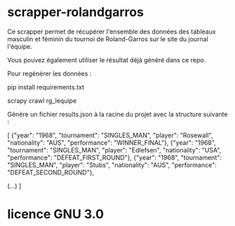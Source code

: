 # scrapper-rolandgarros

Ce scrapper permet de récupérer l'ensemble des données des tableaux masculin et féminin du tournoi de Roland-Garros sur le site du journal l'équipe.

Vous pouvez également utiliser le résultat déjà généré dans ce repo.

Pour regénérer les données :


pip install requirements.txt


scrapy crawl rg_lequipe


Génère un fichier results.json à la racine du projet avec la structure suivante : 



[
{"year": "1968", "tournament": "SINGLES_MAN", "player": "Rosewall", "nationality": "AUS", "performance": "WINNER_FINAL"},
{"year": "1968", "tournament": "SINGLES_MAN", "player": "Edlefsen", "nationality": "USA", "performance": "DEFEAT_FIRST_ROUND"},
{"year": "1968", "tournament": "SINGLES_MAN", "player": "Stubs", "nationality": "AUS", "performance": "DEFEAT_SECOND_ROUND"},

(...)
]



# licence GNU 3.0

